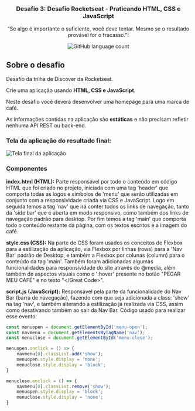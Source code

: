 <h3 align="center">
  Desafio 3: Desafio Rocketseat - Praticando HTML, CSS e JavaScript
</h3>

<p align="center">“Se algo é importante o suficiente, você deve tentar. Mesmo se o resultado provável for o fracasso.”!</p>

<p align="center">
  <img alt="GitHub language count" src="https://img.shields.io/github/languages/count/rocketseat/bootcamp-gostack-desafio-04?color=%2304D361">
</p>

## Sobre o desafio

Desafio da trilha de Discover da Rocketseat.

Crie uma aplicação usando **HTML, CSS e JavaScript**.

Neste desafio você deverá desenvolver uma homepage para uma marca de café.

As informações contidas na aplicação são **estáticas** e não precisam refletir nenhuma API REST ou back-end.

### Tela da aplicação do resultado final:

<img alt="Tela final da aplicação" src="https://danielcanudo.github.io/tesla-home-page/imagens/tela-final-tesla-home-page.png">

### Componentes

**index.html (HTML):** Parte responsável por todo o conteúdo em código HTML que foi criado no projeto, iniciada com uma tag 'header' que comporta todas as logos e símbolos de 'menu' que serão utilizadas em conjunto com a responsividade criada via CSS e JavaScript. Logo em seguida temos a tag 'nav' que irá conter todos os links de navegação, tanto da 'side bar' que é aberta em modo responsivo, como também dos links de navegação padrão para desktop. Por fim temos a tag 'main' que comporta todo o conteúdo restante da página, com os textos escritos e a imagem do café.

**style.css (CSS):** Na parte de CSS foram usados os conceitos de Flexbox para a estilização da aplicação, via Flexbox por linhas (rows) para a 'Nav Bar' padrão de Desktop, e também a Flexbox por colunas (column) para o conteúdo da tag 'main'. Também foram adicionadas algumas funcionalidades para responsividade do site através do @media, além também de aspectos visuais como o ':hover' presente no botão "PEGAR MEU CAFÉ" e no texto "&lt;&sol;Great Code&gt;".

**script.js (JavaScript):** Responsável pela parte da funcionalidade do Nav Bar (barra de navegação), fazendo com que seja adicionada a class: 'show' na tag 'nav', e também alterando a estilização já realizada via CSS, assim como desativando também ao sair da Nav Bar. Código usado para realizar esse evento:

```js
const menuopen = document.getElementById('menu-open');
const navmenu = document.getElementsByTagName('nav');
const menuclose = document.getElementById('menu-close');

menuopen.onclick = () => {
    navmenu[0].classList.add('show');
    menuopen.style.display = 'none';
    menuclose.style.display = 'block';
}

menuclose.onclick = () => {
    navmenu[0].classList.remove('show');
    menuopen.style.display = 'block';
    menuclose.style.display = 'none';
}
```